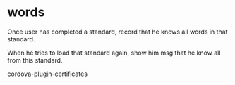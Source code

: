 # words


Once user has completed a standard,
record that he knows all words in that standard.

When he tries to load that standard again, show him msg that he know all from this standard.

cordova-plugin-certificates